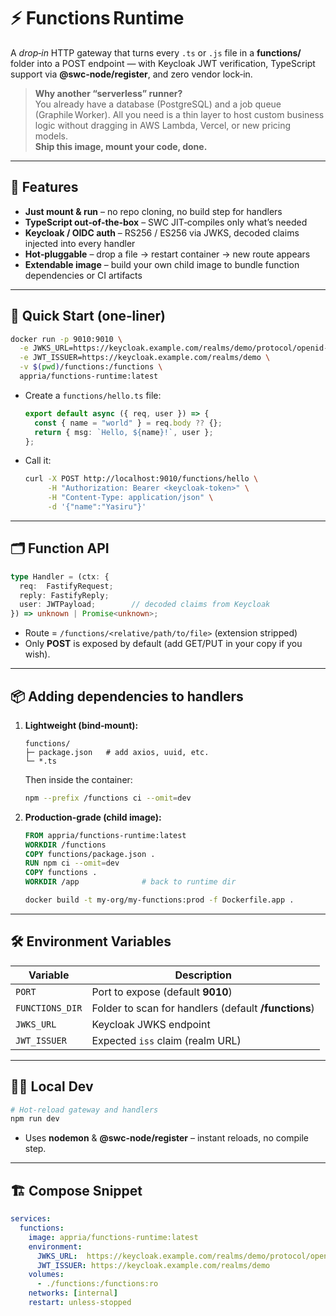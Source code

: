 # ⚡ Functions Runtime

A *drop‑in* HTTP gateway that turns every `.ts` or `.js` file in a **functions/**
folder into a POST endpoint &mdash; with Keycloak JWT verification, TypeScript
support via **@swc‑node/register**, and zero vendor lock‑in.

> **Why another “serverless” runner?**  
> You already have a database (PostgreSQL) and a job queue (Graphile Worker).
> All you need is a thin layer to host custom business logic without dragging in
> AWS Lambda, Vercel, or new pricing models.  
> **Ship this image, mount your code, done.**

---

## 🌟 Features

* **Just mount & run** – no repo cloning, no build step for handlers  
* **TypeScript out‑of‑the‑box** – SWC JIT‑compiles only what’s needed  
* **Keycloak / OIDC auth** – RS256 / ES256 via JWKS, decoded claims injected
  into every handler  
* **Hot‑pluggable** – drop a file → restart container → new route appears  
* **Extendable image** – build your own child image to bundle function
  dependencies or CI artifacts

---

## 🚀 Quick Start (one‑liner)

```bash
docker run -p 9010:9010 \
  -e JWKS_URL=https://keycloak.example.com/realms/demo/protocol/openid-connect/certs \
  -e JWT_ISSUER=https://keycloak.example.com/realms/demo \
  -v $(pwd)/functions:/functions \
  appria/functions-runtime:latest
````

* Create a `functions/hello.ts` file:

  ```ts
  export default async ({ req, user }) => {
    const { name = "world" } = req.body ?? {};
    return { msg: `Hello, ${name}!`, user };
  };
  ```

* Call it:

  ```bash
  curl -X POST http://localhost:9010/functions/hello \
       -H "Authorization: Bearer <keycloak‑token>" \
       -H "Content-Type: application/json" \
       -d '{"name":"Yasiru"}'
  ```

---

## 🗂 Function API

```ts
type Handler = (ctx: {
  req:  FastifyRequest;
  reply: FastifyReply;
  user: JWTPayload;        // decoded claims from Keycloak
}) => unknown | Promise<unknown>;
```

* Route = `/functions/<relative/path/to/file>` (extension stripped)
* Only **POST** is exposed by default (add GET/PUT in your copy if you wish).

---

## 📦 Adding dependencies to handlers

1. **Lightweight (bind‑mount):**

   ```
   functions/
   ├─ package.json   # add axios, uuid, etc.
   └─ *.ts
   ```

   Then inside the container:

   ```bash
   npm --prefix /functions ci --omit=dev
   ```

2. **Production‑grade (child image):**

   ```dockerfile
   FROM appria/functions-runtime:latest
   WORKDIR /functions
   COPY functions/package.json .
   RUN npm ci --omit=dev
   COPY functions .
   WORKDIR /app              # back to runtime dir
   ```

   ```bash
   docker build -t my‑org/my‑functions:prod -f Dockerfile.app .
   ```

---

## 🛠 Environment Variables

| Variable        | Description                                          |
| --------------- | ---------------------------------------------------- |
| `PORT`          | Port to expose (default **9010**)                    |
| `FUNCTIONS_DIR` | Folder to scan for handlers (default **/functions**) |
| `JWKS_URL`      | Keycloak JWKS endpoint                               |
| `JWT_ISSUER`    | Expected `iss` claim (realm URL)                     |

---

## 🧑‍💻 Local Dev

```bash
# Hot‑reload gateway and handlers
npm run dev
```

* Uses **nodemon** & **@swc‑node/register** – instant reloads, no compile step.

---

## 🏗 Compose Snippet

```yaml
services:
  functions:
    image: appria/functions-runtime:latest
    environment:
      JWKS_URL:  https://keycloak.example.com/realms/demo/protocol/openid-connect/certs
      JWT_ISSUER: https://keycloak.example.com/realms/demo
    volumes:
      - ./functions:/functions:ro
    networks: [internal]
    restart: unless-stopped
```
